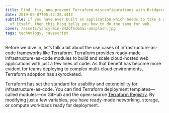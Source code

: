 ```yaml
---
title: Find, fix, and prevent Terraform misconfigurations with Bridgecrew
date: 2019-09-07T05:42:28.441Z
subtitle: If you have ever built an application which needs to take a screenshot
  of itself, then this blog tells you how to do the same for web.
cover: /assets/yancy-min-842ofhc6mai-unsplash.jpg
tags: technology, javascript
---
```

Before we dive in, let’s talk a bit about the use cases of infrastructure-as-code frameworks like Terraform. Terraform provides ready-made infrastructure-as-code modules to build and scale cloud-hosted web applications with just a few lines of code. As that benefit has become more evident for teams deploying to complex multi-cloud environments, Terraform adoption has skyrocketed.

Terraform has set the standard for usability and extendibility for infrastructure-as-code. You can find Terraform deployment templates—called modules—on GitHub and the open-source [Terraform Registry](https://registry.terraform.io/). By modifying just a few variables, you have ready-made networking, storage, or compute workloads ready for deployment.